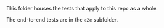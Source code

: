 This folder houses the tests that apply to this repo as a whole.

The end-to-end tests are in the `e2e` subfolder.
